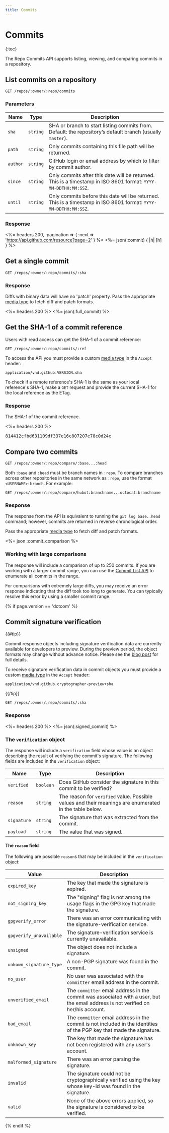```yaml
---
title: Commits
---
```


# Commits

{:toc}

The Repo Commits API supports listing, viewing, and comparing commits in a repository.

## List commits on a repository

    GET /repos/:owner/:repo/commits

### Parameters

Name | Type | Description
-----|------|--------------
`sha`|`string` | SHA or branch to start listing commits from. Default: the repository’s default branch (usually `master`).
`path`|`string` | Only commits containing this file path will be returned.
`author`|`string` | GitHub login or email address by which to filter by commit author.
`since`|`string` | Only commits after this date will be returned. This is a timestamp in ISO 8601 format: `YYYY-MM-DDTHH:MM:SSZ`.
`until`|`string` | Only commits before this date will be returned. This is a timestamp in ISO 8601 format: `YYYY-MM-DDTHH:MM:SSZ`.


### Response

<%=
  headers 200, :pagination => { :next => 'https://api.github.com/resource?page=2' }
%>
<%= json(:commit) { |h| [h] } %>

## Get a single commit

    GET /repos/:owner/:repo/commits/:sha

### Response

Diffs with binary data will have no 'patch' property. Pass the
appropriate [media type](/v3/media/#commits-commit-comparison-and-pull-requests) to fetch diff and
patch formats.

<%= headers 200 %>
<%= json(:full_commit) %>

## Get the SHA-1 of a commit reference

Users with read access can get the SHA-1 of a commit reference:

    GET /repos/:owner/:repo/commits/:ref

To access the API you must provide a custom [media type](/v3/media) in the `Accept` header:

    application/vnd.github.VERSION.sha

To check if a remote reference's SHA-1 is the same as your local reference's SHA-1, make a `GET` request and provide the current SHA-1 for the local reference as the ETag.

### Response

The SHA-1 of the commit reference.

<%= headers 200 %>
<pre>
814412cfbd631109df337e16c807207e78c0d24e
</pre>

## Compare two commits

    GET /repos/:owner/:repo/compare/:base...:head

Both `:base` and `:head` must be branch names in `:repo`. To compare branches across other repositories in the same network as `:repo`, use the format `<USERNAME>:branch`. For example:

    GET /repos/:owner/:repo/compare/hubot:branchname...octocat:branchname

### Response

The response from the API is equivalent to running the `git log base..head` command; however, commits are returned in reverse chronological order.

Pass the appropriate [media type](/v3/media/#commits-commit-comparison-and-pull-requests) to fetch diff and patch formats.

<%= json :commit_comparison %>

### Working with large comparisons

The response will include a comparison of up to 250 commits. If you are working with a larger commit range, you can use the [Commit List API](/v3/repos/commits/#list-commits-on-a-repository) to enumerate all commits in the range.

For comparisons with extremely large diffs, you may receive an error response indicating that the diff took too long to generate. You can typically resolve this error by using a smaller commit range.

{% if page.version == 'dotcom' %}

## Commit signature verification

{{#tip}}

Commit response objects including signature verification data are currently available for developers to preview.
During the preview period, the object formats may change without advance notice.
Please see the [blog post](/changes/2016-04-04-git-signing-api-preview) for full details.

To receive signature verification data in commit objects you must provide a custom [media type](/v3/media) in the `Accept` header:

    application/vnd.github.cryptographer-preview+sha

{{/tip}}

    GET /repos/:owner/:repo/commits/:sha

### Response

<%= headers 200 %>
<%= json(:signed_commit) %>

### The `verification` object

The response will include a `verification` field whose value is an object describing the result of verifying the commit's signature. The following fields are included in the `verification` object:

Name | Type | Description
-----|------|--------------
`verified`|`boolean` | Does GitHub consider the signature in this commit to be verified?
`reason`|`string` | The reason for `verified` value. Possible values and their meanings are enumerated in the table below.
`signature`|`string` | The signature that was extracted from the commit.
`payload`|`string` | The value that was signed.

#### The `reason` field

The following are possible `reason`s that may be included in the `verification` object:

Value | Description
------|------------
`expired_key` | The key that made the signature is expired.
`not_signing_key` | The "signing" flag is not among the usage flags in the GPG key that made the signature.
`gpgverify_error` | There was an error communicating with the signature-verification service.
`gpgverify_unavailable` | The signature-verification service is currently unavailable.
`unsigned` | The object does not include a signature.
`unkown_signature_type` | A non-PGP signature was found in the commit.
`no_user` | No user was associated with the `committer` email address in the commit.
`unverified_email` | The `committer` email address in the commit was associated with a user, but the email address is not verified on her/his account.
`bad_email` | The `committer` email address in the commit is not included in the identities of the PGP key that made the signature.
`unknown_key` | The key that made the signature has not been registered with any user's account.
`malformed_signature` | There was an error parsing the signature.
`invalid` | The signature could not be cryptographically verified using the key whose key-id was found in the signature.
`valid` | None of the above errors applied, so the signature is considered to be verified.

{% endif %}
